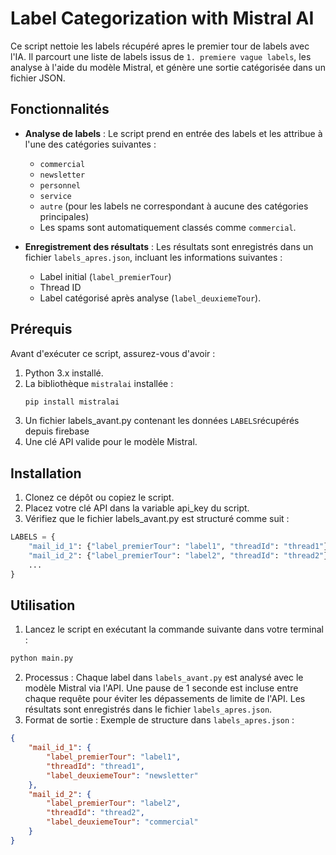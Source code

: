 # Label Categorization with Mistral AI

Ce script nettoie les labels récupéré apres le premier tour de labels avec l'IA. Il parcourt une liste de labels issus de `1. premiere vague labels`, les analyse à l'aide du modèle Mistral, et génère une sortie catégorisée dans un fichier JSON.

## Fonctionnalités

- **Analyse de labels** : Le script prend en entrée des labels et les attribue à l'une des catégories suivantes :
  - `commercial`
  - `newsletter`
  - `personnel`
  - `service`
  - `autre` (pour les labels ne correspondant à aucune des catégories principales)
  - Les spams sont automatiquement classés comme `commercial`.

- **Enregistrement des résultats** : Les résultats sont enregistrés dans un fichier `labels_apres.json`, incluant les informations suivantes :
  - Label initial (`label_premierTour`)
  - Thread ID
  - Label catégorisé après analyse (`label_deuxiemeTour`).

## Prérequis

Avant d'exécuter ce script, assurez-vous d'avoir :

1. Python 3.x installé.
2. La bibliothèque `mistralai` installée :
   ```bash
   pip install mistralai
3. Un fichier labels_avant.py contenant les données `LABELS`récupérés depuis firebase
4. Une clé API valide pour le modèle Mistral.

## Installation

1. Clonez ce dépôt ou copiez le script.
2. Placez votre clé API dans la variable api_key du script.
3. Vérifiez que le fichier labels_avant.py est structuré comme suit :

```python
LABELS = {
    "mail_id_1": {"label_premierTour": "label1", "threadId": "thread1"},
    "mail_id_2": {"label_premierTour": "label2", "threadId": "thread2"},
    ...
}
```

## Utilisation
1. Lancez le script en exécutant la commande suivante dans votre terminal :
```bash
python main.py
```
2. Processus : Chaque label dans `labels_avant.py` est analysé avec le modèle Mistral via l'API.
Une pause de 1 seconde est incluse entre chaque requête pour éviter les dépassements de limite de l'API.
Les résultats sont enregistrés dans le fichier `labels_apres.json`.
3. Format de sortie : Exemple de structure dans `labels_apres.json` :
```json
{
    "mail_id_1": {
        "label_premierTour": "label1",
        "threadId": "thread1",
        "label_deuxiemeTour": "newsletter"
    },
    "mail_id_2": {
        "label_premierTour": "label2",
        "threadId": "thread2",
        "label_deuxiemeTour": "commercial"
    }
}
```